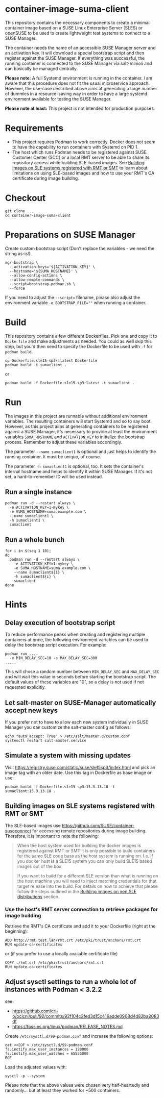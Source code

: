 # container-image-suma-client

This repository contains the necessary components to create a minimal container image based on a SUSE Linux Enterprise Server (SLES) or openSUSE to be used to create lightweight test systems to connect to a SUSE Manager.

The container needs the name of an accessible SUSE Manager server and an activation key. It will download a special bootstrap script and then register against the SUSE Manager. If everything was successful, the running container is connected to the SUSE Manager via salt-minion and can basically be managed centrally.

**Please note:** A full Systemd environment is running in the container. I am aware that this procedure does not fit the usual microservice approach. However, the use-case described above aims at generating a large number of dummies in a resource-saving way in order to have a large systemd environment available for testing the SUSE Manager.

**Please note at least:** This project is not intended for production purposes.

# Requirements

* This project requires Podman to work correctly. Docker does not seem to have the capability to run containers with Systemd on PID 1.
* The host which runs Podman needs to be registered against SUSE Customer Center (SCC) or a local RMT server to be able to share its repository access while building SLE-based images. See [Building images on SLE systems registered with RMT or SMT](#building-images-on-sle-systems-registered-with-rmt-or-smt) to learn about limitations on using SLE-based images and how to use your RMT's CA certificate during image building.

# Checkout

```
git clone ...
cd container-image-suma-client
```

# Preparations on SUSE Manager

Create custom bootstrap script (Don't replace the variables - we need the string as-is!).

```
mgr-bootstrap \
  --activation-keys='${ACTIVATION_KEY}' \
  --hostname='${SUMA_HOSTNAME}' \
  --allow-config-actions \
  --allow-remote-commands \
  --script=bootstrap-podman.sh \
  --force
```

If you need to adjust the `--script=` filename, please also adjust the environment variable `-e BOOTSTRAP_FILE=""` when running a container.

# Build

This repository contains a few different Dockerfiles. Pick one and copy it to `Dockerfile` and make adjustments as needed. You could as well skip this step, but you'd then need to specify the Dockerfile to be used with `-f` for `podman build`.

```
cp Dockerfile.sle15-sp3\:latest Dockerfile
podman build -t sumaclient .
```
or
```
podman build -f Dockerfile.sle15-sp3:latest -t sumaclient .
```

# Run

The images in this project are runnable without additional environment variables. The resulting containers will start Systemd and so to say boot. However, as this project aims at generating containers to be registered against a SUSE Manager, it's necessary to provide at least the environment variables `SUMA_HOSTNAME` and `ACTIVATION_KEY` to initialize the bootstrap process. Remember to adjust these variables accordingly.

The parameter `--name sumaclient1` is optional and just helps to identify the running container. It must be unique, of course.

The parameter `-h sumaclient1` is optional, too. It sets the container's internal hostname and helps to identify it within SUSE Manager. If it's not set, a hard-to-remember ID will be used instead.

## Run a single instance

```
podman run -d --restart always \
  -e ACTIVATION_KEY=1-mykey \
  -e SUMA_HOSTNAME=suma.example.com \
  --name sumaclient1 \
  -h sumaclient1 \
  sumaclient
```

## Run a whole bunch

```
for i in $(seq 1 10); 
do 
  podman run -d --restart always \
    -e ACTIVATION_KEY=1-mykey \
    -e SUMA_HOSTNAME=suma.example.com \
    --name sumaclient${i} \
    -h sumaclient${i} \
    sumaclient
done
```

# Hints

## Delay execution of bootstrap script

To reduce performance peaks when creating and registering multiple containers at once, the following environment variables can be used to delay the bootstrap script execution. For example:

```
podman run ....
  -e MIN_DELAY_SEC=10 -e MAX_DELAY_SEC=300
.....
```

This will chose a random number between `MIN_DELAY_SEC` and `MAX_DELAY_SEC` and will wait this value in seconds before starting the bootstrap script.
The default values of these variables are "0", so a delay is not used if not requested explicitly.

## Let salt-master on SUSE-Manager automatically accept new keys

If you prefer not to have to allow each new system individually in SUSE Manager you can customize the salt-master config as follows:

```
echo "auto_accept: True" > /etc/salt/master.d/custom.conf
systemctl restart salt-master.service
```

## Simulate a system with missing updates

Visit https://registry.suse.com/static/suse/sle15sp3/index.html and pick an image tag with an older date.
Use this tag in Dockerfile as base image or use:
```
podman build -f Dockerfile.sle15-sp3:15.3.13.18 -t sumaclient:15.3.13.18 .
```

## Building images on SLE systems registered with RMT or SMT
The SLE-based images use https://github.com/SUSE/container-suseconnect for accessing remote repositories during image building. Therefore, it is important to note the following: 

> When the host system used for building the docker images is registered against RMT or SMT it is only possible to build containers for the same SLE code base as the host system is running on. I.e. if you docker host is a SLE15 system you can only build SLE15 based images out of the box.
> 
> If you want to build for a different SLE version than what is running on the host machine you will need to inject matching credentials for that target release into the build. For details on how to achieve that please follow the steps outlined in the [Building images on non SLE distributions](https://github.com/SUSE/container-suseconnect#building-images-on-non-sle-distributions) section.

### Use the host's RMT server connection to retrieve packages for image building

Retrieve the RMT's CA certificate and add it to your Dockerfile (right at the beginning):

```
ADD http://rmt.test.lan/rmt.crt /etc/pki/trust/anchors/rmt.crt
RUN update-ca-certificates
```
or (if you prefer to use a locally available certificate file)
```
COPY ./rmt.crt /etc/pki/trust/anchors/rmt.crt
RUN update-ca-certificates
```

## Adjust sysctl settings to run a whole lot of instances with Podman < 3.2.2 

see: 
- https://github.com/cri-o/ocicni/pull/92/commits/92f104c2fed3d15c416adde0908d4d82ba2083df
- https://fossies.org/linux/podman/RELEASE_NOTES.md

Create `/etc/sysctl.d/99-podman.conf` and increase the following options:
```
cat <<EOF > /etc/sysctl.d/99-podman.conf
fs.inotify.max_user_instances = 128000
fs.inotify.max_user_watches = 65536000
EOF
```

Load the adjusted values with:
```
sysctl -p --system
```

Please note that the above values were chosen very half-heartedly and randomly... but at least they worked for ~500 containers.

